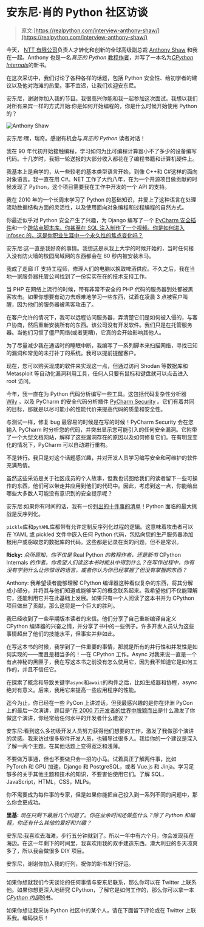 # 安东尼·肖的 Python 社区访谈

> 原文:[https://realpython.com/interview-anthony-shaw/](https://realpython.com/interview-anthony-shaw/)

今天， [NTT 有限公司](https://hello.global.ntt/)负责人才转化和创新的全球高级副总裁 [Anthony Shaw](https://twitter.com/anthonypjshaw) 和我在一起。Anthony 也是一名*真正的 Python* [教程作者](https://realpython.com/team/ashaw/)，并写了一本名为[*CPython Internals*](https://realpython.com/products/cpython-internals-book/)的新书。

在这次采访中，我们讨论了各种各样的话题，包括 Python 安全性、给初学者的建议以及他对海滩的热爱。事不宜迟，让我们欢迎安东尼。

安东尼，谢谢你加入我的节目。我很高兴你能和我一起参加这次面试。我想以我们对所有来宾一样的方式开始:你是如何开始编程的，你是什么时候开始使用 Python 的？

![Anthony Shaw](../Images/af04771768122ea556880364dd3994f0.png)

安东尼:嘿，瑞奇。感谢有机会与*真正的 Python* 读者对话！

我在 90 年代初开始接触编程，学习如何为比可编程计算器小不了多少的设备编写代码。十几岁时，我把一轮送报的大部分收入都花在了编程书籍和计算机硬件上。

我基本上是自学的，从一些较老的基本类型语言开始，到像 C++和 C#这样的面向对象语言。我一直在用 C#。NET 工作了大约八年，在为一个开源项目做贡献的时候发现了 Python，这个项目需要我在工作中开发的一个 API 的支持。

我在 2010 年的一个长周末学习了 Python 的基础知识，并爱上了这种语言在处理流动数据结构方面的灵活性，以及使用面向对象编程和过程编程的自然方式。

你最近似乎对 Python 安全产生了兴趣，为 Django 编写了一个 [PyCharm 安全插件](https://github.com/tonybaloney/pycharm-security)和一个[跨站点脚本库。你甚至在 SQL 注入制作了一个视频。你是如何进入 infosec 的，这是你职业生涯中一个永久性的焦点变化吗？](https://github.com/tonybaloney/django-xss-fuzzer)

安东尼:这一直是我好奇的事情。我想这是从我上大学的时候开始的，当时任何接入没有防火墙的校园局域网的东西都会在 60 秒内被安装木马。

我成了走廊 IT 支持工程师，修理人们的电脑以换取啤酒供应。不久之后，我在当地一家服务器托管公司找到了一份实实在在的技术支持工作。

当 PHP 在网络上流行的时候，带有非常不安全的 PHP 代码的服务器到处都被黑客攻击。如果你想要有动力去艰难地学习一些东西，试着在凌晨 3 点被客户叫醒，因为他们的服务器被黑客攻击了。

在客户允许的情况下，我可以远程访问服务器，弄清楚它们是如何被入侵的，与客户协商，然后重新安装所有的东西。该公司没有开发软件。我们只是在托管服务器。当他们习惯了僵尸网络(或者更糟)，它真的会开始影响其他人。

为了尽量减少我在通话时的睡眠中断，我编写了一系列脚本来扫描网络，寻找已知的漏洞和常见的未打补丁的系统。我可以提前提醒客户。

现在，您可以购买现成的软件来实现这一点，但通过访问 Shodan 等数据库和 Metasploit 等自动化漏洞利用工具，任何人只要有鼠标和键盘就可以点击进入 root 访问。

今年，我一直在为 Python 代码分析编写一些工具。这包括代码复杂性分析器 [Wily](https://github.com/tonybaloney/wily) ，以及 PyCharm 的安全代码分析插件 [PyCharm Security](https://pycharm-security.readthedocs.io/) 。它们有着共同的目标，那就是以尽可能小的性能代价来提高代码的质量和安全性。

与测试一样，修复 bug 最容易的时候是在写的时候！PyCharm Security 会在您输入 PyCharm 时分析您的代码，并突出显示您可能引入的任何安全漏洞。它附带了一个大型文档网站，解释了这些漏洞存在的原因以及如何修复它们。在有明显变化的情况下，PyCharm 可以自动进行重构。

不是转行。我只是对这个话题感兴趣，并对开发人员学习编写安全和可维护的软件充满热情。

虽然这些采访是关于社区成员的个人故事，但我也试图给我们的读者留下一些可操作的东西，他们可以带走并应用到他们的代码中。因此，考虑到这一点，你能给出哪些大多数人可能没有意识到的安全提示呢？

安东尼:如果你有时间的话，我有一份[列出的十件事的清单](https://tonybaloney.github.io/posts/10-common-security-gotchas-in-python.html)！Python 面临的最大挑战是反序列化。

`pickle`库和`pyYAML`库都带有允许定制反序列化过程的逻辑。这意味着攻击者可以在 YAML 或 pickled 文件中嵌入任何 Python 代码，包括向您的生产服务器添加根用户或窃取您的数据库的代码。这些都是记录在案的问题，但不是常识。

**Ricky:** *众所周知，你不仅是* Real Python *的教程作者，还是新书* CPython Internals *的作者。你希望人们读这本书时能从中得到什么？在写作过程中，你有没有学到什么让你惊讶的语言，或者你认为你已经掌握了但没有掌握的东西？*

Anthony: 我希望读者能够理解 CPython 编译器这种看似复杂的东西，将其分解成小部分，并将其与他们知道或能够学习的概念联系起来。我希望他们不仅能理解它，还能利用它并在此基础上发展。如果只有一个人阅读了这本书并为 CPython 项目做出了贡献，那么这将是一个巨大的胜利。

我已经收到了一些早期版本读者的来信。他们分享了自己重新编译自定义 CPython 编译器的兴奋之情，并分享了书中的一些例子。许多开发人员认为这些事情超出了他们的技能水平，但事实并非如此。

在写这本书的时候，我学到了一件重要的事情，那就是所有的并行性和并发性是如何实现的——而且是相当多的！—在 CPython 工作。Async 对我来说一直是一个有点神秘的黑匣子，我在写这本书之前没有怎么使用它，因为我不知道它是如何工作的，并且不信任它。

在探索了概念和导致关键字`async`和`await`的构件之后，比如生成器和协程，async 绝对有意义。后来，我用它来提高一些应用程序的性能。

迄今为止，你已经在一些 PyCon 上讲过话，但我最感兴趣的是你在非洲 PyCon 上的最后一次演讲，题目是“[在 2000 万开发者的世界中脱颖而出](https://www.youtube.com/watch?v=I5rL9LrIp0c)是什么激发了你做这个演讲，你经常给任何水平的开发者什么建议？

安东尼:看到这么多初级开发人员努力获得他们想要的工作，激发了我做那个演讲的灵感。我采访过很多软件开发人员，也辅导过很多人。我给你的一个建议是深入了解一两个主题。在其他话题上变得宽泛和浅薄。

不要做万事通，但也不要做只会一招的小马。试着真正了解两件事，比如 PyTorch 和 GPU 加速，Django 和 PostgreSQL，或者 Vue.js 和 Jinja。学习足够多的关于其他主题和技术的知识，不要害怕使用它们。了解 SQL，JavaScript，HTML，CSS，MLPs。

你不需要成为每件事的专家，但是如果你能把自己投入到一系列不同的问题中，那么你会更成功。

**里基:** *现在只剩下最后几个问题了。你在业余时间还做些什么？除了 Python 和编程，你还有什么其他的爱好和兴趣？*

安东尼:我喜欢去海滩，步行五分钟就到了。所以一年中有六个月，你会发现我在海边。在这一年剩下的时间里，我喜欢用我的双手建造东西。澳大利亚的冬天凉爽多了，所以我会做很多 DIY 项目。

安东尼，谢谢你加入我的行列，祝你的新书发行好运。

* * *

如果你想就我们今天谈论的任何事情与安东尼联系，那么你可以在 Twitter 上联系他。如果你想更深入地研究 CPython，了解它是如何工作的，那么你可以拿一本 [*CPython 内部*的书](https://realpython.com/products/cpython-internals-book/)。

如果你想让我采访 Python 社区中的某个人，请在下面留下评论或在 Twitter 上联系我。编码快乐！